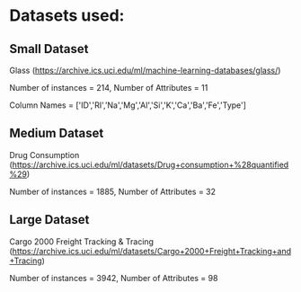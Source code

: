 # Datasets used: 


## Small Dataset 
Glass (https://archive.ics.uci.edu/ml/machine-learning-databases/glass/)

Number of instances = 214, Number of Attributes = 11

Column Names = ['ID','RI','Na','Mg','Al','Si','K','Ca','Ba','Fe','Type']

## Medium Dataset 
Drug Consumption (https://archive.ics.uci.edu/ml/datasets/Drug+consumption+%28quantified%29)

Number of instances = 1885, Number of Attributes = 32

## Large Dataset 
Cargo 2000 Freight Tracking & Tracing (https://archive.ics.uci.edu/ml/datasets/Cargo+2000+Freight+Tracking+and+Tracing)

Number of instances = 3942, Number of Attributes = 98


